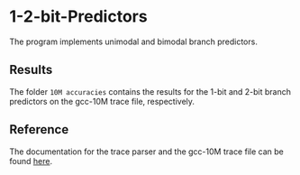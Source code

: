 # 1-2-bit-Predictors
The program implements unimodal and bimodal branch predictors.

## Results
The folder `10M accuracies` contains the results for the 1-bit and 2-bit branch predictors on the gcc-10M trace file, respectively.

## Reference
The documentation for the trace parser and the gcc-10M trace file can be found [here](https://acg.cis.upenn.edu/milom/cis501-Fall10/traces/trace-format.html).
